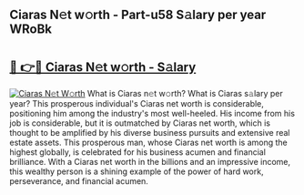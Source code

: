 ## Ciaras N𝚎t w𝚘rth - Part-u58 S𝚊lary per year WRoBk

# <h2><a href="http://gc2pg0.nevu.top/?p=Ciaras">🔗 👉🔴 Ciaras N𝚎t w𝚘rth - S𝚊lary</a></h2>

[![Ciaras N𝚎t W𝚘rth](https://i.imgur.com/Oavwk0R.jpeg)](http://gc2pg0.nevu.top/?p=Ciaras)
What is Ciaras n𝚎t w𝚘rth? What is Ciaras s𝚊lary per year?
This prosperous individual's Ciaras net worth is considerable, positioning him among the industry's most well-heeled. His income from his job is considerable, but it is outmatched by Ciaras net worth, which is thought to be amplified by his diverse business pursuits and extensive real estate assets. This prosperous man, whose Ciaras net worth is among the highest globally, is celebrated for his business acumen and financial brilliance. With a Ciaras net worth in the billions and an impressive income, this wealthy person is a shining example of the power of hard work, perseverance, and financial acumen.
